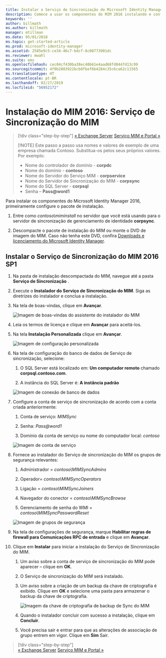```yaml
---
title: Instalar o Serviço de Sincronização do Microsoft Identity Manager | Microsoft Docs
description: Comece a usar os componentes do MIM 2016 instalando e configurando o Serviço de Sincronização.
keywords: ''
author: billmath
ms.author: billmath
manager: mtillman
ms.date: 05/01/2018
ms.topic: get-started-article
ms.prod: microsoft-identity-manager
ms.assetid: 2585e9c5-ce34-46c7-bdcf-8c08773901dc
ms.reviewer: mwahl
ms.suite: ems
ms.openlocfilehash: cec04cf430ba38ec40b61e4aad68fd8447d13c99
ms.sourcegitcommit: 4f0b2883922bcb8fbef6b4284c35c6ca62c11565
ms.translationtype: HT
ms.contentlocale: pt-BR
ms.lasthandoff: 02/27/2019
ms.locfileid: "56952172"
---
```

# <a name="install-mim-2016-mim-synchronization-service"></a>Instalação do MIM 2016: Serviço de Sincronização do MIM

> [!div class="step-by-step"]
> [« Exchange Server](prepare-server-exchange.md)
> [Serviço MIM e Portal »](install-mim-service-portal.md)
> 
> [!NOTE]
> Este passo a passo usa nomes e valores de exemplo de uma empresa chamada Contoso. Substitua-os pelos seus próprios valores. Por exemplo:
> - Nome do controlador de domínio - **corpdc**
> - Nome do domínio - **contoso**
> - Nome do Servidor do Serviço MIM - **corpservice**
> - Nome do Servidor de Sincronização do MIM - **corpsync**
> - Nome do SQL Server - **corpsql**
> - Senha – <strong>Pass@word1</strong>

Para instalar os componentes do Microsoft Identity Manager 2016, primeiramente configure o pacote de instalação.

1. Entre como *contoso\miminstall* no servidor que você está usando para o servidor de sincronização de gerenciamento de identidade **corpsync**.

2. Descompacte o pacote de instalação do MIM ou monte o DVD de imagem do MIM.  Caso não tenha este DVD, confira [Downloads e licenciamento do Microsoft Identity Manager](microsoft-identity-manager-licensing.md).

## <a name="install-mim-2016-sp1-synchronization-service"></a>Instalar o Serviço de Sincronização do MIM 2016 SP1

1. Na pasta de instalação descompactada do MIM, navegue até a pasta **Serviço de Sincronização** .

2. Execute o **Instalador do Serviço de Sincronização do MIM**. Siga as diretrizes do instalador e conclua a instalação.

3. Na tela de boas-vindas, clique em **Avançar**.

    ![Imagem de boas-vindas do assistente do instalador do MIM](media/install-mim-sync/MIM_Install1.png)

4. Leia os termos de licença e clique em **Avançar** para aceitá-los.

5. Na tela **Instalação Personalizada** clique em **Avançar**.

    ![Imagem de configuração personalizada](media/install-mim-sync/MIM_Install2.png)

6. Na tela de configuração do banco de dados de Serviço de sincronização, selecione:

   1.  O SQL Server está localizado em: **Um computador remoto** chamado **corpsql.contoso.com**.

   2.  A instância do SQL Server é: **A instância padrão**

   ![Imagem de conexão de banco de dados](media/install-mim-sync/MIM_Install3.png)

7. Configure a conta de serviço de sincronização de acordo com a conta criada anteriormente:

   1. Conta de serviço: *MIMSync*

   2. Senha: <em>Pass@word1</em>

   3. Domínio da conta de serviço ou nome do computador local: *contoso*

   ![Imagem de conta de serviço](media/install-mim-sync/MIM_Install4.png)

8. Fornece ao instalador do Serviço de sincronização do MIM os grupos de segurança relevantes:

   1. Administrador = *contoso\MIMSyncAdmins*

   2. Operador= *contoso\MIMSyncOperators*

   3. Ligação = *contoso\MIMSyncJoiners*

   4. Navegador do conector = *contoso\MIMSyncBrowse*

   5. Gerenciamento de senha do WMI = *contoso\MIMSyncPasswordReset*

   ![Imagem de grupos de segurança](media/install-mim-sync/MIM_Install5.png)

9. Na tela de configurações de segurança, marque **Habilitar regras de firewall para Comunicações RPC de entrada** e clique em **Avançar**.

10. Clique em **Instalar** para iniciar a instalação do Serviço de Sincronização do MIM.

    1. Um aviso sobre a conta de serviço de sincronização do MIM pode aparecer – clique em **OK**.

    2. O Serviço de sincronização do MIM será instalado.

    3. Um aviso sobre a criação de um backup da chave de criptografia é exibido. Clique em **OK** e selecione uma pasta para armazenar o backup da chave de criptografia.

        ![Imagem da chave de criptografia de backup de Sync do MIM](media/MIM-Install7.png)

    4. Quando o instalador concluir com sucesso a instalação, clique em **Concluir**.

    5. Você precisa sair e entrar para que as alterações de associação de grupo entrem em vigor. Clique em **Sim** Sair.

> [!div class="step-by-step"]  
> [« Exchange Server](prepare-server-exchange.md)
> [Serviço MIM e Portal »](install-mim-service-portal.md)
